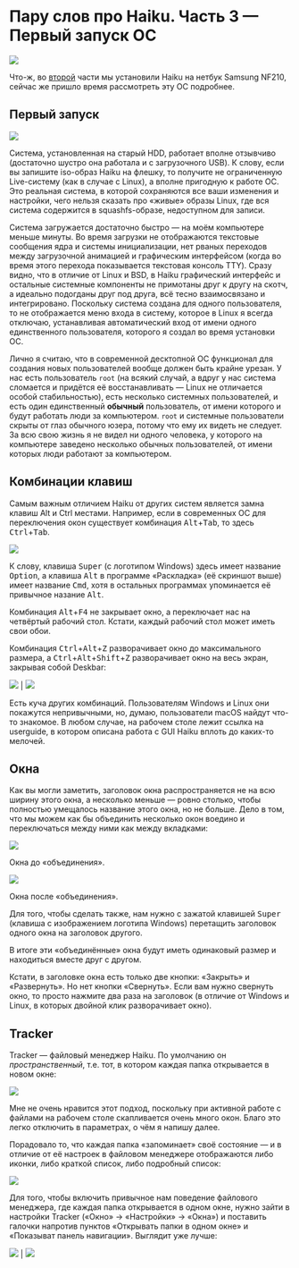 # Пару слов про Haiku. Часть 3 — Первый запуск ОС

![](pic/desktop.png)

Что-ж, во [второй](../2/) части мы установили Haiku на нетбук Samsung NF210, сейчас же пришло время рассмотреть эту ОС подробнее.

## Первый запуск

![](pic/desktop1.png)

Система, установленная на старый HDD, работает вполне отзывчиво (достаточно шустро она работала и с загрузочного USB). К слову, если вы запишите iso-образ Haiku на флешку, то получите не ограниченную Live-систему (как в случае с Linux), а вполне пригодную к работе ОС. Это реальная система, в которой сохраняются все ваши изменения и настройки, чего нельзя сказать про «живые» образы Linux, где вся система содержится в squashfs-образе, недоступном для записи.

Система загружается достаточно быстро — на моём компьютере меньше минуты. Во время загрузки не отображаются текстовые сообщения ядра и системы инициализации, нет рваных переходов между загрузочной анимацией и графическим интерфейсом (когда во время этого перехода показывается текстовая консоль TTY). Сразу видно, что в отличие от Linux и BSD, в Haiku графический интерфейс и остальные системные компоненты не примотаны друг к другу на скотч, а идеально подогданы друг под друга, всё тесно взаимосвязано и интегрировано. Поскольку система создана для одного пользователя, то не отображается меню входа в систему, которое в Linux я всегда отключаю, устанавливая автоматический вход от имени одного единственного пользователя, которого я создал во время установки ОС.

Лично я считаю, что в современной десктопной ОС функционал для создания новых пользователей вообще должен быть крайне урезан. У нас есть пользователь `root` (на всякий случай, а вдруг у нас система сломается и придётся её восстанавливать — Linux не отличается особой стабильностью), есть несколько системных пользователей, и есть один единственный **обычный** пользователь, от имени которого и будут работать люди за компьютером. `root` и системные пользователи скрыты от глаз обычного юзера, потому что ему их видеть не следует. За всю свою жизнь я не видел ни одного человека, у которого на компьютере заведено несколько обычных пользователей, от имени которых люди работают за компьютером.

## Комбинации клавиш

Самым важным отличием Haiku от других систем является замна клавиш Alt и Ctrl местами. Например, если в современных ОС для переключения окон существует комбинация <kbd>Alt</kbd>+<kbd>Tab</kbd>, то здесь <kbd>Ctrl</kbd>+<kbd>Tab</kbd>.

![](pic/key-layout.png)

К слову, клавиша <kbd>Super</kbd> (с логотипом Windows) здесь имеет название <kbd>Option</kbd>, а клавиша <kbd>Alt</kbd> в программе «Раскладка» (её скриншот выше) имеет название <kbd>Cmd</kbd>, хотя в остальных программах упоминается её привычное назание <kbd>Alt</kbd>.

Комбинация <kbd>Alt</kbd>+<kbd>F4</kbd> не закрывает окно, а переключает нас на четвёртый рабочий стол. Кстати, каждый рабочий стол может иметь свои обои.

Комбинация <kbd>Ctrl</kbd>+<kbd>Alt</kbd>+<kbd>Z</kbd> разворачивает окно до максимального размера, а <kbd>Ctrl</kbd>+<kbd>Alt</kbd>+<kbd>Shift</kbd>+<kbd>Z</kbd> разворачивает окно на весь экран, закрывая собой Deskbar:

![](pic/zoom.png) | ![](pic/zoom1.png)

Есть куча других комбинаций. Пользователям Windows и Linux они покажутся непривычными, но, думаю, пользователи macOS найдут что-то знакомое. В любом случае, на рабочем столе лежит ссылка на userguide, в котором описана работа с GUI Haiku вплоть до каких-то мелочей.

## Окна

Как вы могли заметить, заголовок окна распространяется не на всю ширину этого окна, а несколько меньше — ровно столько, чтобы полностью умещалось название этого окна, но не больше. Дело в том, что мы можем как бы объединить несколько окон воедино и переключаться между ними как между вкладками:

![](pic/windows.png)

Окна до «объединения».

![](pic/windows1.png)

Окна после «объединения».

Для того, чтобы сделать также, нам нужно с зажатой клавишей <kbd>Super</kbd> (клавиша с изображением логотипа Windows) перетащить заголовок одного окна на заголовок другого.

В итоге эти «объединённые» окна будут иметь одинаковый размер и находиться вместе друг с другом.

Кстати, в заголовке окна есть только две кнопки: «Закрыть» и «Развернуть». Но нет кнопки «Свернуть». Если вам нужно свернуть окно, то просто нажмите два раза на заголовок (в отличие от Windows и Linux, в которых двойной клик разворачивает окно).

## Tracker

Tracker — файловый менеджер Haiku. По умолчанию он *пространственный*, т.е. тот, в котором каждая папка открывается в новом окне:

![](pic/tracker.png)

Мне не очень нравится этот подход, поскольку при активной работе с файлами на рабочем столе скапливается очень много окон. Благо это легко отключить в параметрах, о чём я напишу далее.

Порадовало то, что каждая папка «запоминает» своё состояние — и в отличие от её настроек в файловом менеджере отображаются либо иконки, либо краткой список, либо подробный список:

![](pic/tracker1.png)

Для того, чтобы включить привычное нам поведение файлового менеджера, где каждая папка открывается в одном окне, нужно зайти в настройки Tracker («Окно» -> «Настройки» -> «Окна») и поставить галочки напротив пунктов «Открывать папки в одном окне» и «Показыват панель навигации». Выглядит уже лучше:

![](pic/tracker2.png) | ![](pic/tracker3.png)
